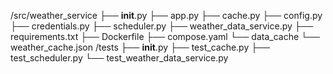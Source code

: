 /src/weather_service
├── __init__.py
├── app.py
├── cache.py
├── config.py
├── credentials.py
├── scheduler.py
├── weather_data_service.py
├── requirements.txt
├── Dockerfile
├── compose.yaml
└── data_cache
    └── weather_cache.json
/tests
├── __init__.py
├── test_cache.py
├── test_scheduler.py
└── test_weather_data_service.py